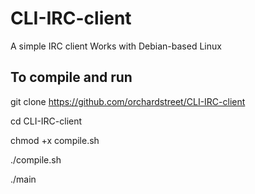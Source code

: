 # CLI-IRC-client

A simple IRC client 
Works with Debian-based Linux

## To compile and run
git clone https://github.com/orchardstreet/CLI-IRC-client

cd CLI-IRC-client

chmod +x compile.sh

./compile.sh

./main
